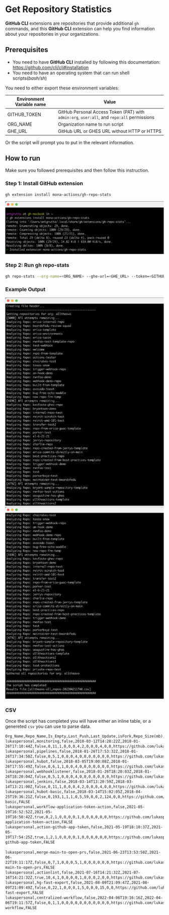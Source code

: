# Get Repository Statistics

**GitHub CLI** extensions are repositories that provide additional `gh` commands, and this **GitHub CLI** extension can help you find information about your repositories in your organizations.

## Prerequisites

- You need to have **GitHub CLI** installed by following this documentation: <https://github.com/cli/cli#installation>
- You need to have an operating system that can run shell scripts(*bash/sh*)

You need to either export these environment variables:

| Environment Variable name | Value                                                                                       |
| ------------------------- | ------------------------------------------------------------------------------------------- |
| GITHUB_TOKEN              | GitHub Personal Access Token (PAT) with `admin:org`, `user:all`, and `repo:all` permissions |
| ORG_NAME                  | Organization name to run script                                                             |
| GHE_URL                   | GitHub URL or GHES URL without HTTP or HTTPS                                                |

Or the script will prompt you to put in the relevant information.

## How to run

Make sure you followed prerequisites and then follow this instruction.

### Step 1: Install GitHub extension

```sh
gh extension install mona-actions/gh-repo-stats
```

![Step 1](./screenshots/step1.png)

### Step 2: Run gh repo-stats

```sh
gh repo-stats --org-name=<ORG_NAME> --ghe-url=<GHE_URL> --token=<GITHUB_TOKEN>
```

### Example Output

![Output 1](./screenshots/output1.png)
![Output 2](./screenshots/output2.png)

### CSV

Once the script has completed you will have either an inline table, or a genereted `csv` you can use to parse data.

```csv
Org_Name,Repo_Name,Is_Empty,Last_Push,Last_Update,isFork,Repo_Size(mb),Record_Count,Collaborator_Count,Protected_Branch_Count,PR_Review_Count,Milestone_Count,Issue_Count,PR_Count,PR_Review_Comment_Count,Commit_Comment_Count,Issue_Comment_Count,Issue_Event_Count,Release_Count,Project_Count,Full_URL,Migration_Issue
lukaspersonal,monitoring,false,2018-03-12T14:28:22Z,2018-01-26T17:10:44Z,false,0,11,1,0,0,0,4,2,0,0,0,4,0,0,https://github.com/lukaspersonal/monitoring,FALSE
lukaspersonal,pipelines,false,2018-01-26T17:53:32Z,2018-01-26T17:34:50Z,false,0,5,1,0,0,0,4,0,0,0,0,0,0,0,https://github.com/lukaspersonal/pipelines,FALSE
lukaspersonal,hubot,false,2018-03-05T19:00:08Z,2018-01-26T17:55:49Z,false,0,6,1,1,0,0,4,0,0,0,0,0,0,0,https://github.com/lukaspersonal/hubot,FALSE
lukaspersonal,webhooklistener,false,2018-01-26T18:20:03Z,2018-01-26T18:20:04Z,false,0,5,1,0,0,0,4,0,0,0,0,0,0,0,https://github.com/lukaspersonal/webhooklistener,FALSE
lukaspersonal,jenkins,false,2018-03-14T13:20:59Z,2018-03-14T13:21:00Z,false,0,11,1,0,0,0,4,2,0,0,0,4,0,0,https://github.com/lukaspersonal/jenkins,FALSE
lukaspersonal,hubot-basic,false,2018-03-14T15:02:05Z,2018-04-25T19:36:21Z,false,0,193,1,1,1,0,5,59,0,0,2,124,0,0,https://github.com/lukaspersonal/hubot-basic,FALSE
lukaspersonal,workflow-application-token-action,false,2021-05-19T16:52:52Z,2021-05-19T16:50:42Z,true,0,2,1,0,0,0,0,1,0,0,0,0,0,0,https://github.com/lukaspersonal/workflow-application-token-action,FALSE
lukaspersonal,action-github-app-token,false,2021-05-19T18:10:37Z,2021-05-19T17:54:25Z,true,1,2,1,0,0,0,0,1,0,0,0,0,0,0,https://github.com/lukaspersonal/action-github-app-token,FALSE

lukaspersonal,merge-main-to-open-prs,false,2021-06-23T13:53:50Z,2021-06-22T19:11:17Z,false,0,7,1,0,0,0,5,1,0,0,0,0,0,0,https://github.com/lukaspersonal/merge-main-to-open-prs,FALSE
lukaspersonal,actionlint,false,2021-07-16T14:21:32Z,2021-07-16T14:21:32Z,true,10,4,1,0,0,0,0,1,0,0,0,2,0,0,https://github.com/lukaspersonal/actionlint,FALSE
lukaspersonal,hg-fast-export,false,2021-08-09T21:09:47Z,2021-08-09T21:09:49Z,false,0,22,1,0,0,0,1,5,0,0,0,15,0,0,https://github.com/lukaspersonal/hg-fast-export,FALSE
lukaspersonal,centralized-workflow,false,2022-04-06T19:16:16Z,2022-04-06T19:11:57Z,false,0,1,1,0,0,0,0,0,0,0,0,0,0,0,https://github.com/lukaspersonal/centralized-workflow,FALSE
```
